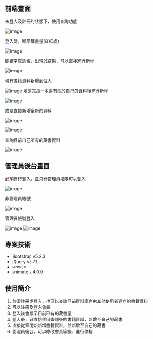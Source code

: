 
## 前端畫面

未登入及註冊的狀態下，使用查詢功能

![image](https://github.com/jackserpent/TCNR-Project/assets/165737399/94065b78-81b3-4580-aef0-abb47b5e3039)


登入時，顯示藏書量(紅框處)

![image](https://github.com/jackserpent/TCNR-Project/assets/165737399/4a4a1365-10f8-4947-b4bb-ed02c5465afa)


關鍵字查詢後，出現的結果，可以直接進行新增

![image](https://github.com/jackserpent/TCNR-Project/assets/165737399/c95c9ccb-f00f-4404-93f6-a7ab9f99a28c)


現有書籍資料新增到個人

![image](https://github.com/jackserpent/TCNR-Project/assets/165737399/5a543ce9-1571-4b5c-a59c-b0b790a5b662)
填寫完這一本書有關於自己的資料後進行新增

![image](https://github.com/jackserpent/TCNR-Project/assets/165737399/96c0c661-f0b9-48f7-9bc1-2d2a3a74c547)


或是直接新增全新的資料

![image](https://github.com/jackserpent/TCNR-Project/assets/165737399/8eda6fc6-90ed-4bc1-9a80-dfe8aeaf886c)

![image](https://github.com/jackserpent/TCNR-Project/assets/165737399/d976ae99-257f-4fb5-b9d6-bb8062601d67)


查詢目前自己所有的藏書資料

![image](https://github.com/jackserpent/TCNR-Project/assets/165737399/a0d22604-ebd0-48e3-9d8e-0b37b47697b2)


## 管理員後台畫面

必須進行登入，且只有管理員權限可以登入

![image](https://github.com/jackserpent/TCNR-Project/assets/165737399/f211ebf7-f4eb-42c7-9a9b-9b726d3e76e0)

非管理員帳號

![image](https://github.com/jackserpent/TCNR-Project/assets/165737399/7c11047f-e251-4295-bfc9-ec4850ac2bda)

管理員帳號登入

![image](https://github.com/jackserpent/TCNR-Project/assets/165737399/1a1f7b97-c6c3-4337-9f24-8eb70a4b6444)
![image](https://github.com/jackserpent/TCNR-Project/assets/165737399/5f1e0da4-8d58-4da6-854f-6f11a53acb83)





## 專案技術

- Bootstrap v5.2.3
- jQuery v3.7.1
- wow.js
- animate v.4.0.0


## 使用簡介
1. 無須註冊或登入，也可以查詢目前資料庫內由其他使用者建立的書籍資料
2. 可以註冊及登入會員
3. 登入後會顯示目前已有的藏書量
4. 登入後，可直接使用查詢後的書籍資料，新增至自己的藏書
5. 直接從零開始新增書籍資料，並新增至自己的藏書
6. 管理員後台，可以修改會員等級、進行停權

